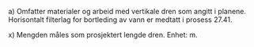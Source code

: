 a) Omfatter materialer og arbeid med vertikale dren som angitt i planene. Horisontalt filterlag for bortleding av vann er medtatt i prosess 27.41.

x) Mengden måles som prosjektert lengde dren. Enhet: m.

